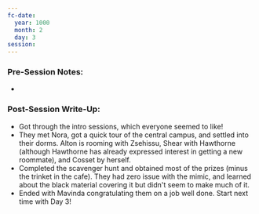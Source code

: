 ```yaml
---
fc-date:
  year: 1000
  month: 2
  day: 3
session:
---
```


### Pre-Session Notes:
* 


### Post-Session Write-Up:
- Got through the intro sessions, which everyone seemed to like!
- They met Nora, got a quick tour of the central campus, and settled into their dorms. Alton is rooming with Zsehissu, Shear with Hawthorne (although Hawthorne has already expressed interest in getting a new roommate), and Cosset by herself.
- Completed the scavenger hunt and obtained most of the prizes (minus the trinket in the cafe). They had zero issue with the mimic, and learned about the black material covering it but didn't seem to make much of it.
- Ended with Mavinda congratulating them on a job well done. Start next time with Day 3!
